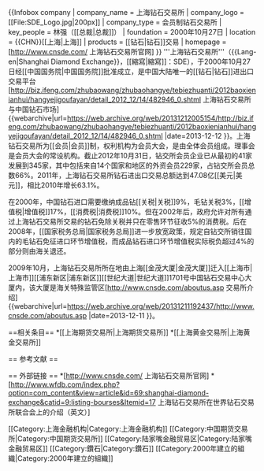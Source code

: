 {{Infobox company
| company_name = 上海钻石交易所
| company_logo = [[File:SDE_Logo.jpg|200px]]
| company_type = 会员制钻石交易所
| key_people = 林强（[[总裁|总裁]]）
| foundation = 2000年10月27日
| location = {{CHN}}[[上海|上海]]
| products = [[钻石|钻石]]交易
| homepage = [http://www.cnsde.com/ 上海钻石交易所官网]
}}
'''上海钻石交易所'''（{{Lang-en|Shanghai Diamond Exchange}}，[[縮寫|縮寫]]：SDE），于2000年10月27日经[[中国国务院|中国国务院]]批准成立，是中国大陆唯一的[[钻石|钻石]]进出口交易平台<ref name="daa">[http://biz.ifeng.com/zhubaowang/zhubaohangye/tebiezhuanti/2012baoxienianhui/hangyejigoufayan/detail_2012_12/14/482946_0.shtml 上海钻石交易所与中国钻石市场] {{webarchive|url=https://web.archive.org/web/20131212005154/http://biz.ifeng.com/zhubaowang/zhubaohangye/tebiezhuanti/2012baoxienianhui/hangyejigoufayan/detail_2012_12/14/482946_0.shtml |date=2013-12-12 }}</ref>。上海钻石交易所为[[会员|会员]]制，权利机构为会员大会，是由全体会员组成。理事会是会员大会的常设机构。截止2012年10月31日，钻交所会员企业已从最初的41家发展到345家，其中包括来自14个国家和地区的外资会员229家，占钻交所会员总数66%<ref name="daa"/>。2011年，上海钻石交易所钻石进出口交易总额达到47.08亿[[美元|美元]]，相比2010年增长63.1%。

在2000年，中国钻石进口需要缴纳成品钻[[关税|关税]]9%，毛钻关税3%，[[增值税|增值税]]17%，[[消费税|消费税]]10%。但在2002年后，政府允许对所有通过上海钻石交易所交易的钻石免除关税并只在零售环节征收5%的消费税。后在2008年，[[国家税务总局|国家税务总局]]进一步放宽政策，规定自钻交所销往国内的毛钻石免征进口环节增值税，而成品钻石进口环节增值税实际税负超过4%的部分则由海关退还<ref name="daa"/>。

2009年10月，上海钻石交易所所在地由上海[[金茂大厦|金茂大厦]]迁入[[上海市|上海市]][[浦东新区|浦东新区]][[世纪大道|世纪大道]]1701号中国钻石交易中心大厦内，该大厦是海关特殊监管区<ref>[http://www.cnsde.com/aboutus.asp 交易所介绍] {{webarchive|url=https://web.archive.org/web/20131211192437/http://www.cnsde.com/aboutus.asp |date=2013-12-11 }}</ref>。

==相关条目==
*[[上海期货交易所|上海期货交易所]]
*[[上海黄金交易所|上海黄金交易所]]

== 参考文献 ==
<references />

== 外部链接 ==
*[http://www.cnsde.com/ 上海钻石交易所官网]
*[http://www.wfdb.com/index.php?option=com_content&view=article&id=69:shanghai-diamond-exchange&catid=9:listing-bourses&Itemid=17 上海钻石交易所在世界钻石交易所联合会上的介绍（英文）]

[[Category:上海金融机构|Category:上海金融机构]]
[[Category:中国期货交易所|Category:中国期货交易所]]
[[Category:陆家嘴金融贸易区|Category:陆家嘴金融贸易区]]
[[Category:鑽石|Category:鑽石]]
[[Category:2000年建立的組織|Category:2000年建立的組織]]